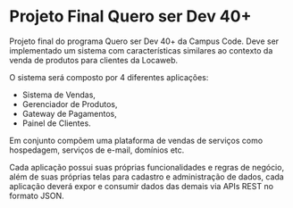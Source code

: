 # Projeto Final Quero ser Dev 40+ #

Projeto final do programa Quero ser Dev 40+ da Campus Code. Deve ser implementado um sistema com características similares ao contexto da venda de produtos para clientes da Locaweb.

O sistema será composto por 4 diferentes aplicações:

- Sistema de Vendas,
- Gerenciador de Produtos,
- Gateway de Pagamentos,
- Painel de Clientes.

Em conjunto compõem uma plataforma de vendas de
serviços como hospedagem, serviços de e-mail, domínios etc.

Cada aplicação possui suas próprias funcionalidades e regras de negócio, além de suas próprias telas para cadastro e administração de dados, cada aplicação deverá expor e consumir dados das demais via APIs REST no formato JSON.
